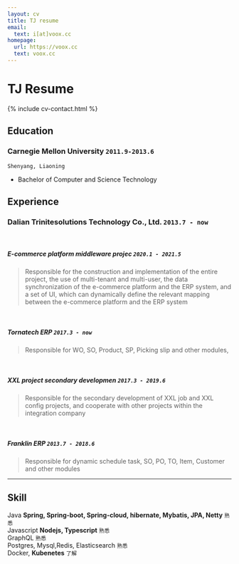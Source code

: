 ```yaml
---
layout: cv
title: TJ resume
email:
  text: i[at]voox.cc
homepage:
  url: https://voox.cc
  text: voox.cc
---
```


# TJ **Resume**

<!--
include contact information from the front matter
Supported arguments:
    - homepage: url, text
    - phone
    - email
-->

{% include cv-contact.html %}

## Education

### **Carnegie Mellon University** `2011.9-2013.6`

```
Shenyang, Liaoning
```

- Bachelor of Computer and Science Technology


## Experience

### **Dalian Trinitesolutions Technology Co., Ltd.** `2013.7 - now`

<br/>

##### **E-commerce platform middleware projec** `2020.1 - 2021.5`

> Responsible for the construction and implementation of the entire project, the use of multi-tenant and multi-user, the data synchronization of the e-commerce platform and the ERP system, and a set of UI, which can dynamically define the relevant mapping between the e-commerce platform and the ERP system

<br/>

##### **Tornatech ERP** `2017.3 - now `

> Responsible for WO, SO, Product, SP, Picking slip and other modules,

<br/>

##### **XXL project secondary developmen** `2017.3 - 2019.6`
> Responsible for the secondary development of XXL job and XXL config projects, and cooperate with other projects within the integration company

<br/>

##### **Franklin ERP** `2013.7 - 2018.6`

> Responsible for dynamic schedule task, SO, PO, TO, Item, Customer and other modules





---

## Skill

Java  **Spring, Spring-boot, Spring-cloud, hibernate, Mybatis, JPA, Netty**  `熟悉` <br>
Javascript  **Nodejs, Typescript**  `熟悉` <br>
GraphQL `熟悉` <br>
Postgres, Mysql,Redis, Elasticsearch `熟悉` <br>
Docker, **Kubenetes** `了解` <br>


<!-- ### Footer

Last updated: May 2013 -->


<!-- ### Footer

Last updated: May 2013 -->
